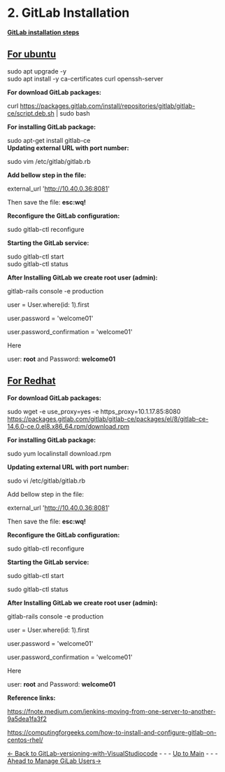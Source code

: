 # 2. GitLab Installation

**<u>GitLab installation steps</u>**

## **<u>For ubuntu</u>**

sudo apt upgrade -y  
sudo apt install -y ca-certificates curl openssh-server

**For download GitLab packages:**

curl
<https://packages.gitlab.com/install/repositories/gitlab/gitlab-ce/script.deb.sh>
\| sudo bash

**For installing GitLab package:**

sudo apt-get install gitlab-ce  
**Updating external URL with port number:**

sudo vim /etc/gitlab/gitlab.rb

**Add bellow step in the file:**

external_url '<http://10.40.0.36:8081>'

Then save the file: **esc:wq!**

**Reconfigure the GitLab configuration:**

sudo gitlab-ctl reconfigure

**Starting the GitLab service:**

sudo gitlab-ctl start  
sudo gitlab-ctl status

**After Installing GitLab we create root user (admin):**

gitlab-rails console -e production

user = User.where(id: 1).first

user.password = 'welcome01'

user.password_confirmation = 'welcome01'

Here

user: **root** and Password: **welcome01**

## **<u>For Redhat</u>**

**For download GitLab packages:**

sudo wget -e use_proxy=yes -e https_proxy=10.1.17.85:8080
<https://packages.gitlab.com/gitlab/gitlab-ce/packages/el/8/gitlab-ce-14.6.0-ce.0.el8.x86_64.rpm/download.rpm>

**For installing GitLab package:**

sudo yum localinstall download.rpm

**Updating external URL with port number:**

sudo vi /etc/gitlab/gitlab.rb

Add bellow step in the file:

external_url '<http://10.40.0.36:8081>'

Then save the file: **esc:wq!**

**Reconfigure the GitLab configuration:**

sudo gitlab-ctl reconfigure

**Starting the GitLab service:**

sudo gitlab-ctl start

sudo gitlab-ctl status

**After Installing GitLab we create root user (admin):**

gitlab-rails console -e production

user = User.where(id: 1).first

user.password = 'welcome01'

user.password_confirmation = 'welcome01'

Here

user: **root** and Password: **welcome01**

**Reference links:**

<https://fnote.medium.com/jenkins-moving-from-one-server-to-another-9a5dea1fa3f2>

<https://computingforgeeks.com/how-to-install-and-configure-gitlab-on-centos-rhel/>




[<- Back to GitLab-versioning-with-VisualStudiocode](../GitLab_Overview/GitLab-versioning-with-VisualStudiocode.md) - - - [Up to Main](../main.md) - - - [Ahead to Manage GiLab Users->](../Manage_GitLab_Users/Manage_Users.md)
